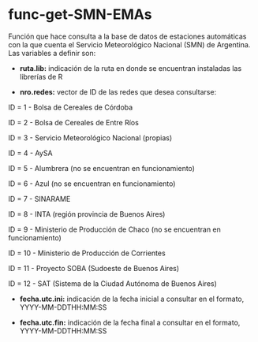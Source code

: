 # func-get-SMN-EMAs

Función que hace consulta a la base de datos de estaciones automáticas con la que cuenta el Servicio Meteorológico Nacional (SMN) de Argentina. Las variables a definir son:

* **ruta.lib:** indicación de la ruta en donde se encuentran instaladas las librerías de R

* **nro.redes:** vector de ID de las redes que desea consultarse:

ID = 1 - Bolsa de Cereales de Córdoba

ID = 2 - Bolsa de Cereales de Entre Ríos

ID = 3 - Servicio Meteorológico Nacional (propias)

ID = 4 - AySA

ID = 5 - Alumbrera (no se encuentran en funcionamiento)

ID = 6 - Azul (no se encuentran en funcionamiento)

ID = 7 - SINARAME

ID = 8 - INTA (región provincia de Buenos Aires)

ID = 9 - Ministerio de Producción de Chaco (no se encuentran en funcionamiento)

ID = 10 - Ministerio de Producción de Corrientes

ID = 11 - Proyecto SOBA (Sudoeste de Buenos Aires)

ID = 12 - SAT (Sistema de la Ciudad Autónoma de Buenos Aires)
  
* **fecha.utc.ini:** indicación de la fecha inicial a consultar en el formato, YYYY-MM-DDTHH:MM:SS

* **fecha.utc.fin:** indicación de la fecha final a consultar en el formato, YYYY-MM-DDTHH:MM:SS
